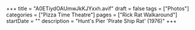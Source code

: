 +++
title = "A0ETiydOAUmwJkKJYxxh.avif"
draft = false
tags = ["Photos"]
categories = ["Pizza Time Theatre"]
pages = ["Rick Rat Walkaround"]
startDate = ""
description = "Hunt's Pier 'Pirate Ship Rat' (1976)"
+++
